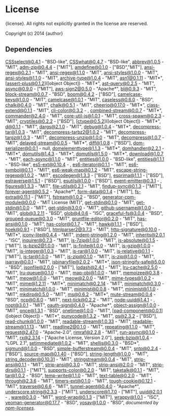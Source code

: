 # License

{license}. All rights not explicitly granted in the license are reserved.

Copyright (c) 2014 {author}

## Dependencies
[CSSselect@0.4.1](&quot;https://github.com/fb55/CSSselect&quot;) - &quot;BSD-like&quot;, [CSSwhat@0.4.7](&quot;https://github.com/FB55/CSSwhat&quot;) - &quot;BSD-like&quot;, [abbrev@1.0.5](&quot;http://github.com/isaacs/abbrev-js&quot;) - &quot;MIT&quot;, [adm-zip@0.4.4](&quot;https://github.com/cthackers/adm-zip&quot;) - [&quot;MIT&quot;], [amdefine@0.1.0](&quot;https://github.com/jrburke/amdefine&quot;) - [&quot;BSD&quot;,&quot;MIT&quot;], [ansi-regex@0.2.1](&quot;https://github.com/sindresorhus/ansi-regex&quot;) - &quot;MIT&quot;, [ansi-regex@1.1.0](&quot;https://github.com/sindresorhus/ansi-regex&quot;) - &quot;MIT&quot;, [ansi-styles@1.0.0](&quot;https://github.com/sindresorhus/ansi-styles&quot;) - &quot;MIT&quot;, [ansi-styles@1.1.0](&quot;https://github.com/sindresorhus/ansi-styles&quot;) - &quot;MIT&quot;, [archive-type@1.0.4](&quot;https://github.com/kevva/archive-type&quot;) - &quot;MIT&quot;, [asn1@0.1.11](&quot;https://github.com/mcavage/node-asn1&quot;) - &quot;MIT*&quot;, [assert-plus@0.1.2]([object Object]) - &quot;MIT*&quot;, [ast-query@0.2.5](&quot;git@github.com:SBoudrias/AST-query&quot;) - &quot;MIT&quot;, [async@0.9.0](&quot;https://github.com/caolan/async&quot;) - [&quot;MIT&quot;], [aws-sign2@0.5.0](&quot;https://github.com/mikeal/aws-sign&quot;) - &quot;Apache*&quot;, [bl@0.9.3](&quot;https://github.com/rvagg/bl&quot;) - &quot;MIT&quot;, [block-stream@0.0.7](&quot;https://github.com/isaacs/block-stream&quot;) - &quot;BSD&quot;, [boom@0.4.2](&quot;https://github.com/spumko/boom&quot;) - [&quot;BSD&quot;], [camelcase-keys@1.0.0](&quot;https://github.com/sindresorhus/camelcase-keys&quot;) - &quot;MIT&quot;, [camelcase@1.0.1](&quot;https://github.com/sindresorhus/camelcase&quot;) - &quot;MIT&quot;, [caseless@0.6.0](&quot;https://github.com/mikeal/caseless&quot;) - &quot;BSD&quot;, [chalk@0.4.0](&quot;https://github.com/sindresorhus/chalk&quot;) - &quot;MIT&quot;, [chalk@0.5.1](&quot;https://github.com/sindresorhus/chalk&quot;) - &quot;MIT&quot;, [cheerio@0.17.0](&quot;https://github.com/MatthewMueller/cheerio&quot;) - &quot;MIT*&quot;, [class-extend@0.1.1](&quot;https://github.com/SBoudrias/class-extend&quot;) - &quot;MIT&quot;, [cli-color@0.3.2](&quot;https://github.com/medikoo/cli-color&quot;) - , [combined-stream@0.0.7](&quot;https://github.com/felixge/node-combined-stream&quot;) - &quot;MIT*&quot;, [commander@2.4.0](&quot;https://github.com/visionmedia/commander.js&quot;) - &quot;MIT&quot;, [core-util-is@1.0.1](&quot;https://github.com/isaacs/core-util-is&quot;) - &quot;MIT&quot;, [cross-spawn@0.2.3](&quot;https://github.com/IndigoUnited/node-cross-spawn&quot;) - &quot;MIT&quot;, [cryptiles@0.2.2](&quot;https://github.com/hueniverse/cryptiles&quot;) - [&quot;BSD&quot;], [ctype@0.5.2]([object Object]) - &quot;MIT*&quot;, [d@0.1.1](&quot;https://github.com/medikoo/d&quot;) - &quot;MIT&quot;, [dargs@2.1.0](&quot;https://github.com/sindresorhus/dargs&quot;) - &quot;MIT&quot;, [debug@1.0.4](&quot;https://github.com/visionmedia/debug&quot;) - &quot;MIT*&quot;, [decompress-tar@1.0.3](&quot;https://github.com/kevva/decompress-tar&quot;) - &quot;MIT&quot;, [decompress-tarbz2@1.0.2](&quot;https://github.com/kevva/decompress-tarbz2&quot;) - &quot;MIT&quot;, [decompress-targz@1.0.3](&quot;https://github.com/kevva/decompress-targz&quot;) - &quot;MIT&quot;, [decompress-unzip@1.0.0](&quot;https://github.com/kevva/decompress-unzip&quot;) - &quot;MIT&quot;, [decompress@1.0.7](&quot;https://github.com/kevva/decompress&quot;) - &quot;MIT&quot;, [delayed-stream@0.0.5](&quot;https://github.com/felixge/node-delayed-stream&quot;) - &quot;MIT*&quot;, [diff@1.0.8](&quot;https://github.com/kpdecker/jsdiff&quot;) - [&quot;BSD&quot;], [dom-serializer@0.0.1](&quot;https://github.com/cheeriojs/dom-renderer&quot;) - null, [domelementtype@1.1.3](&quot;https://github.com/FB55/domelementtype&quot;) - &quot;MIT*&quot;, [domhandler@2.2.1](&quot;https://github.com/fb55/DomHandler&quot;) - &quot;MIT*&quot;, [domutils@1.4.3](&quot;https://github.com/FB55/domutils&quot;) - &quot;MIT*&quot;, [domutils@1.5.0](&quot;https://github.com/FB55/domutils&quot;) - &quot;MIT*&quot;, [download@1.0.7](&quot;https://github.com/kevva/download&quot;) - &quot;MIT&quot;, [each-async@1.1.0](&quot;https://github.com/sindresorhus/each-async&quot;) - &quot;MIT&quot;, [entities@1.0.0](&quot;https://github.com/fb55/node-entities&quot;) - &quot;BSD-like&quot;, [entities@1.1.1](&quot;https://github.com/fb55/node-entities&quot;) - &quot;BSD-like&quot;, [es5-ext@0.10.4](&quot;https://github.com/medikoo/es5-ext&quot;) - , [es6-iterator@0.1.1](&quot;https://github.com/medikoo/es6-iterator&quot;) - &quot;MIT&quot;, [es6-symbol@0.1.1](&quot;https://github.com/medikoo/es6-symbol&quot;) - &quot;MIT&quot;, [es6-weak-map@0.1.2](&quot;https://github.com/medikoo/es6-weak-map&quot;) - &quot;MIT&quot;, [escape-string-regexp@1.0.2](&quot;https://github.com/sindresorhus/escape-string-regexp&quot;) - &quot;MIT&quot;, [escodegen@1.3.3](&quot;http://github.com/Constellation/escodegen&quot;) - [&quot;BSD&quot;], [esprima@1.1.1](&quot;http://github.com/ariya/esprima&quot;) - [&quot;BSD&quot;], [estraverse@1.5.1](&quot;http://github.com/Constellation/estraverse&quot;) - [&quot;BSD&quot;], [esutils@1.0.0](&quot;http://github.com/Constellation/esutils&quot;) - [&quot;BSD&quot;], [event-emitter@0.3.1](&quot;https://github.com/medikoo/event-emitter&quot;) - , [figures@1.3.3](&quot;https://github.com/sindresorhus/figures&quot;) - &quot;MIT&quot;, [file-utils@0.2.1](&quot;https://github.com/SBoudrias/file-utils&quot;) - &quot;MIT&quot;, [findup-sync@0.1.3](&quot;https://github.com/cowboy/node-findup-sync&quot;) - [&quot;MIT&quot;], [forever-agent@0.5.2](&quot;https://github.com/mikeal/forever-agent&quot;) - &quot;Apache*&quot;, [form-data@0.1.4](&quot;https://github.com/felixge/node-form-data&quot;) - [&quot;MIT&quot;], [fs-extra@0.11.1](&quot;https://github.com/jprichardson/node-fs-extra&quot;) - [&quot;MIT&quot;], [fstream@1.0.2](&quot;https://github.com/isaacs/fstream&quot;) - &quot;BSD&quot;, [generator-cpm-module@0.0.0](&quot;https://github.com/Cellarise/&quot;) - &quot;MIT License (MIT)&quot;, [get-stdin@0.1.0](&quot;https://github.com/sindresorhus/get-stdin&quot;) - &quot;MIT&quot;, [get-stdin@1.0.0](&quot;https://github.com/sindresorhus/get-stdin&quot;) - &quot;MIT&quot;, [get-stdin@3.0.0](&quot;https://github.com/sindresorhus/get-stdin&quot;) - &quot;MIT&quot;, [github-username@1.0.0](&quot;https://github.com/sindresorhus/github-username&quot;) - &quot;MIT&quot;, [glob@3.2.11](&quot;https://github.com/isaacs/node-glob&quot;) - &quot;BSD&quot;, [glob@4.0.6](&quot;https://github.com/isaacs/node-glob&quot;) - &quot;ISC&quot;, [graceful-fs@3.0.4](&quot;https://github.com/isaacs/node-graceful-fs&quot;) - &quot;BSD&quot;, [grouped-queue@0.3.0](&quot;https://github.com/SBoudrias/grouped-queue&quot;) - &quot;MIT&quot;, [gruntfile-editor@0.2.0](&quot;https://github.com/SBoudrias/gruntfile-editor&quot;) - &quot;MIT&quot;, [has-ansi@0.1.0](&quot;https://github.com/sindresorhus/has-ansi&quot;) - &quot;MIT&quot;, [has-color@0.1.7](&quot;https://github.com/sindresorhus/has-color&quot;) - &quot;MIT&quot;, [hawk@1.1.1](&quot;https://github.com/hueniverse/hawk&quot;) - [&quot;BSD&quot;], [hoek@0.9.1](&quot;https://github.com/spumko/hoek&quot;) - [&quot;BSD&quot;], [htmlparser2@3.7.3](&quot;https://github.com/fb55/htmlparser2&quot;) - &quot;MIT&quot;, [http-signature@0.10.0](&quot;https://github.com/joyent/node-http-signature&quot;) - &quot;MIT*&quot;, [iconv-lite@0.4.4](&quot;https://github.com/ashtuchkin/iconv-lite&quot;) - &quot;MIT&quot;, [indent-string@1.2.0](&quot;https://github.com/sindresorhus/indent-string&quot;) - &quot;MIT&quot;, [inherits@2.0.1](&quot;https://github.com/isaacs/inherits&quot;) - &quot;ISC&quot;, [inquirer@0.7.3](&quot;https://github.com/SBoudrias/Inquirer.js&quot;) - &quot;MIT&quot;, [is-7zip@1.0.0](&quot;https://github.com/kevva/is-7zip&quot;) - &quot;MIT&quot;, [is-absolute@0.1.5](&quot;https://github.com/jonschlinkert/is-absolute&quot;) - [&quot;MIT&quot;], [is-bzip2@1.0.0](&quot;https://github.com/kevva/is-bzip2&quot;) - &quot;MIT&quot;, [is-finite@1.0.0](&quot;https://github.com/sindresorhus/is-finite&quot;) - &quot;MIT&quot;, [is-gzip@1.0.0](&quot;https://github.com/kevva/is-gzip&quot;) - &quot;MIT&quot;, [is-integer@1.0.3](&quot;git@github.com:parshap/js-is-integer&quot;) - &quot;MIT&quot;, [is-rar@1.0.0](&quot;https://github.com/kevva/is-rar&quot;) - &quot;MIT&quot;, [is-relative@0.1.1](&quot;https://github.com/jonschlinkert/is-relative&quot;) - [&quot;MIT&quot;], [is-tar@1.0.0](&quot;https://github.com/kevva/is-tar&quot;) - &quot;MIT&quot;, [is-zip@0.1.0](&quot;https://github.com/kevva/is-zip&quot;) - &quot;MIT&quot;, [is-zip@1.0.0](&quot;https://github.com/kevva/is-zip&quot;) - &quot;MIT&quot;, [isarray@0.0.1](&quot;https://github.com/juliangruber/isarray&quot;) - &quot;MIT&quot;, [isbinaryfile@2.0.2](&quot;https://github.com/gjtorikian/isBinaryFile&quot;) - &quot;MIT*&quot;, [json-stringify-safe@5.0.0](&quot;https://github.com/isaacs/json-stringify-safe&quot;) - &quot;BSD&quot;, [jsonfile@2.0.0](&quot;git@github.com:jprichardson/node-jsonfile&quot;) - [&quot;MIT&quot;], [lodash@2.4.1](&quot;https://github.com/lodash/lodash&quot;) - &quot;MIT&quot;, [lru-cache@2.5.0](&quot;https://github.com/isaacs/node-lru-cache&quot;) - &quot;MIT&quot;, [lru-queue@0.1.0](&quot;https://github.com/medikoo/lru-queue&quot;) - &quot;MIT&quot;, [map-obj@1.0.0](&quot;https://github.com/sindresorhus/map-obj&quot;) - &quot;MIT&quot;, [memoizee@0.3.8](&quot;https://github.com/medikoo/memoize&quot;) - &quot;MIT&quot;, [meow@1.0.0](&quot;https://github.com/sindresorhus/meow&quot;) - &quot;MIT&quot;, [meow@2.0.0](&quot;https://github.com/sindresorhus/meow&quot;) - &quot;MIT&quot;, [mime-types@1.0.2](&quot;https://github.com/expressjs/mime-types&quot;) - &quot;MIT&quot;, [mime@1.2.11](&quot;https://github.com/broofa/node-mime&quot;) - &quot;MIT*&quot;, [minimatch@0.2.14](&quot;https://github.com/isaacs/minimatch&quot;) - &quot;MIT&quot;, [minimatch@0.3.0](&quot;https://github.com/isaacs/minimatch&quot;) - &quot;MIT&quot;, [minimatch@1.0.0](&quot;https://github.com/isaacs/minimatch&quot;) - &quot;MIT&quot;, [minimist@0.0.8](&quot;https://github.com/substack/minimist&quot;) - &quot;MIT&quot;, [minimist@1.1.0](&quot;https://github.com/substack/minimist&quot;) - &quot;MIT&quot;, [mkdirp@0.5.0](&quot;https://github.com/substack/node-mkdirp&quot;) - &quot;MIT&quot;, [ms@0.6.2](&quot;https://github.com/guille/ms.js&quot;) - &quot;MIT*&quot;, [mute-stream@0.0.4](&quot;https://github.com/isaacs/mute-stream&quot;) - &quot;BSD&quot;, [ncp@0.6.0](&quot;https://github.com/AvianFlu/ncp&quot;) - &quot;MIT&quot;, [next-tick@0.2.2](&quot;https://github.com/medikoo/next-tick&quot;) - &quot;MIT&quot;, [node-uuid@1.4.1](&quot;https://github.com/broofa/node-uuid&quot;) - , [nopt@3.0.1](&quot;http://github.com/isaacs/nopt&quot;) - &quot;MIT&quot;, [oauth-sign@0.4.0](&quot;https://github.com/mikeal/oauth-sign&quot;) - &quot;Apache*&quot;, [object-assign@1.0.0](&quot;https://github.com/sindresorhus/object-assign&quot;) - &quot;MIT&quot;, [once@1.3.1](&quot;https://github.com/isaacs/once&quot;) - &quot;BSD&quot;, [onetime@1.0.0](&quot;https://github.com/sindresorhus/onetime&quot;) - &quot;MIT&quot;, [pad-component@0.0.1]([object Object]) - &quot;MIT*&quot;, [punycode@1.3.2](&quot;https://github.com/bestiejs/punycode.js&quot;) - &quot;MIT&quot;, [qs@2.3.2](&quot;https://github.com/hapijs/qs&quot;) - [&quot;BSD&quot;], [read-chunk@1.0.0](&quot;https://github.com/sindresorhus/read-chunk&quot;) - &quot;MIT&quot;, [readable-stream@1.0.33](&quot;https://github.com/isaacs/readable-stream&quot;) - &quot;MIT&quot;, [readable-stream@1.1.13](&quot;https://github.com/isaacs/readable-stream&quot;) - &quot;MIT&quot;, [readline2@0.1.0](&quot;https://github.com/SBoudrias/readline2&quot;) - &quot;MIT&quot;, [repeating@1.1.0](&quot;https://github.com/sindresorhus/repeating&quot;) - &quot;MIT&quot;, [request@2.47.0](&quot;https://github.com/request/request&quot;) - &quot;Apache-2.0&quot;, [rimraf@2.2.8](&quot;https://github.com/isaacs/rimraf&quot;) - &quot;MIT&quot;, [run-async@0.1.0](&quot;https://github.com/SBoudrias/run-async&quot;) - &quot;MIT&quot;, [rx@2.3.14](&quot;https://github.com/Reactive-Extensions/RxJS&quot;) - [&quot;Apache License, Version 2.0&quot;], [seek-bzip@1.0.4](&quot;https://github.com/cscott/seek-bzip&quot;) - &quot;LGPL 2.1&quot;, [setimmediate@1.0.2](&quot;https://github.com/YuzuJS/setImmediate&quot;) - &quot;MIT&quot;, [shelljs@0.3.0](&quot;https://github.com/arturadib/shelljs&quot;) - &quot;BSD*&quot;, [sigmund@1.0.0](&quot;https://github.com/isaacs/sigmund&quot;) - &quot;BSD&quot;, [simple-bufferstream@0.0.4](&quot;https://github.com/rvagg/node-simple-bufferstream&quot;) - &quot;MIT&quot;, [sntp@0.2.4](&quot;https://github.com/hueniverse/sntp&quot;) - [&quot;BSD&quot;], [source-map@0.1.40](&quot;http://github.com/mozilla/source-map&quot;) - [&quot;BSD&quot;], [string-length@1.0.0](&quot;https://github.com/sindresorhus/string-length&quot;) - &quot;MIT&quot;, [string_decoder@0.10.31](&quot;https://github.com/rvagg/string_decoder&quot;) - &quot;MIT&quot;, [stringstream@0.0.4](&quot;https://github.com/mhart/StringStream&quot;) - &quot;MIT&quot;, [strip-ansi@0.1.1](&quot;https://github.com/sindresorhus/strip-ansi&quot;) - &quot;MIT&quot;, [strip-ansi@0.3.0](&quot;https://github.com/sindresorhus/strip-ansi&quot;) - &quot;MIT&quot;, [strip-ansi@2.0.0](&quot;https://github.com/sindresorhus/strip-ansi&quot;) - &quot;MIT&quot;, [strip-dirs@0.1.1](&quot;https://github.com/shinnn/node-strip-dirs&quot;) - [&quot;MIT&quot;], [supports-color@0.2.0](&quot;https://github.com/sindresorhus/supports-color&quot;) - &quot;MIT&quot;, [taketalk@0.1.1](&quot;https://github.com/stephenplusplus/taketalk&quot;) - &quot;MIT&quot;, [tar@1.0.2](&quot;https://github.com/isaacs/node-tar&quot;) - &quot;BSD&quot;, [temp-write@1.1.0](&quot;https://github.com/sindresorhus/temp-write&quot;) - &quot;MIT&quot;, [text-table@0.2.0](&quot;https://github.com/substack/text-table&quot;) - &quot;MIT&quot;, [through@2.3.6](&quot;https://github.com/dominictarr/through&quot;) - &quot;MIT&quot;, [timers-ext@0.1.0](&quot;https://github.com/medikoo/timers-ext&quot;) - &quot;MIT&quot;, [tough-cookie@0.12.1](&quot;https://github.com/goinstant/tough-cookie&quot;) - &quot;MIT&quot;, [traverse@0.6.6](&quot;https://github.com/substack/js-traverse&quot;) - &quot;MIT&quot;, [tunnel-agent@0.4.0](&quot;https://github.com/mikeal/tunnel-agent&quot;) - &quot;Apache*&quot;, [underscore.string@2.3.3](&quot;https://github.com/epeli/underscore.string&quot;) - [&quot;MIT&quot;], [underscore@1.7.0](&quot;https://github.com/jashkenas/underscore&quot;) - [&quot;MIT&quot;], [uuid@2.0.1](&quot;https://github.com/shtylman/node-uuid&quot;) - , [ware@0.3.0](&quot;https://github.com/segmentio/ware&quot;) - &quot;MIT&quot;, [word-wrap@0.1.3](&quot;https://github.com/jonschlinkert/word-wrap&quot;) - [&quot;MIT&quot;], [wrappy@1.0.1](&quot;https://github.com/npm/wrappy&quot;) - &quot;ISC&quot;, [yeoman-generator@0.17.7](&quot;https://github.com/yeoman/generator&quot;) - &quot;BSD&quot;, [yosay@1.0.0](&quot;https://github.com/yeoman/yosay&quot;) - &quot;BSD&quot;, 
*documented by [npm-licenses](http://github.com/AceMetrix/npm-license.git)*.